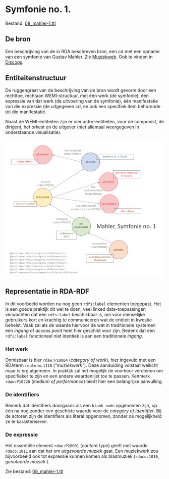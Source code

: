 # Symfonie no. 1.

Bestand: [08_mahler-1.ttl](08_mahler-1.ttl)

## De bron

Een beschrijving van de in RDA beschreven bron, een cd met een opname van een symfonie van Gustav Mahler. Zie [Muziekweb](https://www.muziekweb.nl/en/Link/AAX9232/Symphony-no-1). Ook te vinden in [Discogs](https://www.discogs.com/release/8249413-Mahler-Baltimore-Symphony-Orchestra-Marin-Alsop-Symphony-No-1).

## Entiteitenstructuur

De ruggengraat van de beschrijving van de bron wordt gevorm door een rechttoe, rechtaan WEMI-structuur, met één werk (de symfonie), één expressie van dat werk (de uitvoering van de symfonie), één manifestatie van die expressie (de uitgegeven cd, en ook een specifiek item behorende tot die manifestatie.

Naast de WEMI-entiteiten zijn er vier actor-entiteiten, voor de componist, de dirigent, het orkest en de uitgever (niet allemaal weergegeven in onderstaande visualisatie).

![Visualisatie Structuur](../../assets/pk-net_vb-8_rda-rdf_visualisaties.png)


## Representatie in RDA-RDF

In dit voorbeeld worden nu nog geen `rdfs:label` elementen toegepast. Het is een goede praktijk dit wel te doen, veel linked data-toepassingen verwachten dat een `rdfs:label` beschikbaar is, om voor menselijke gebruikers kort en krachtig te communiceren wat de entiteit in kwestie behelst. Vaak zal als de waarde hiervoor de wat in traditionele systemen een *ingang* of *access point* heet hier geschikt voor zijn. Bedenk dat een `rdfs:label` functioneel niet identiek is aan een traditionele *ingang*.

### Het werk

Onmisbaar is hier `rdaw:P10004` (*category of work*), hier ingevuld met een RDAterm `rdaterm:1118` (*"muziekwerk"*). Deze aanduiding volstaat wellicht maar is erg algemeen. In praktijk zal het mogelijk de voorkeur verdienen om specifieker te zijn en een andere waardenlijst toe te passen. Kenmerk `rdaw:P10220` (*medium of performance*) biedt hier een belangrijke aanvulling.

### De identifiers

Bemerk dat identifiers doorgaans als een `blank node` opgenomen zijn, op één na nog zonder een geschikte waarde voor de *category of identifier*. Bij de actoren zijn de identifiers als literal opgenomen, zonder de mogelijkheid ze te karakteriseren.


### De expressie

Het essentiële element `rdae:P20001` (*content type*) geeft met waarde `rdaco:1011` aan dat het om *uitgevoerde muziek* gaat. Een muziekwerk zou bijvoorbeeld ook tot expressie kunnen komen als bladmuziek (`rdaco:1010`, *genoteerde muziek* ).


Zie bestand: [08_mahler-1.ttl](08_mahler-1.ttl)
